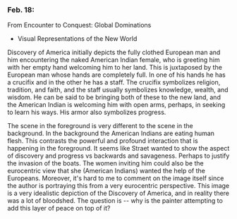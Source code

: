 ### Feb. 18:

From Encounter to Conquest: Global Dominations

- Visual Representations of the New World

Discovery of America initially depicts the fully clothed European man and him encountering the naked American Indian female, who is greeting him with her empty hand welcoming him to her land. This is juxtaposed by the European man whose hands are completely full. In one of his hands he has a crucifix and in the other he has a staff. The crucifix symbolizes religion, tradition, and faith, and the staff usually symbolizes knowledge, wealth, and wisdom. He can be said to be bringing both of these to the new land, and the American Indian is welcoming him with open arms, perhaps, in seeking to learn his ways. His armor also symbolizes progress.

The scene in the foreground is very different to the scene in the background. In the background the American Indians are eating human flesh. This contrasts the powerful and profound interaction that is happening in the foreground. It seems like Straet wanted to show the aspect of discovery and progress vs backwards and savageness. Perhaps to justify the invasion of the boats. The women inviting him could also be the eurocentric view that she (American Indians) wanted the help of the Europeans. Moreover, it's hard to me to comment on the image itself since the author is portraying this from a very eurocentric perspective. This image is a very idealistic depiction of the Discovery of America, and in reality there was a lot of bloodshed. The question is -- why is the painter attempting to add this layer of peace on top of it?
